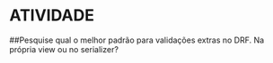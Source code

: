 # ATIVIDADE

##Pesquise qual o melhor padrão para validações extras no DRF. Na própria view ou no serializer?
